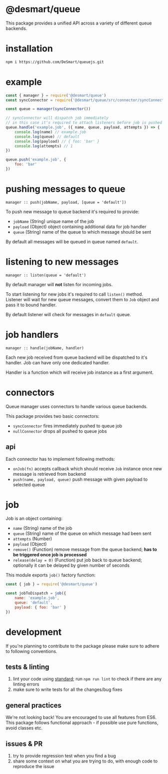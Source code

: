 # @desmart/queue

This package provides a unified API across a variety of different queue backends.

# installation

```bash
npm i https://github.com/DeSmart/queuejs.git
```

# example

```js
const { manager } = require('@desmart/queue')
const syncConnector = require('@desmart/queue/src/connector/syncConnector')

const queue = manager(syncConnector())

// syncConnector will dispatch job immediately
// in this case it's required to attach listeners before job is pushed to queue
queue.handle('example.job', ({ name, queue, payload, attempts }) => {
    console.log(name) // example.job
    console.log(queue) // default
    console.log(payload) // { foo: 'bar' }
    console.log(attempts) // 1
})

queue.push('example.job', {
    foo: 'bar'
})
```

# pushing messages to queue

```
manager :: push(jobName, payload, [queue = 'default'])
```

To push new message to queue backend it's required to provide:

* `jobName` (String) unique name of the job
* `payload` (Object) object containing additional data for job handler
* `queue` (String) name of the queue to which message should be sent

By default all messages will be queued in queue named `default`.

# listening to new messages

```
manager :: listen(queue = 'default')
```

By default manager will **not** listen for incoming jobs.

To start listening for new jobs it's required to call `listen()` method.  
Listener will wait for new queue messages, convert them to `Job` object and pass it to bound handler.

By default listener will check for messages in `default` queue.

# job handlers

```
manager :: handle(jobName, handler)
```

Each new job received from queue backend will be dispatched to it's handler. Job can have only one dedicated handler.

Handler is a function which will receive job instance as a first argument.

# connectors

Queue manager uses connectors to handle various queue backends.

This package provides two basic connectors:

* `syncConnector` fires immediately pushed to queue job
* `nullConnector` drops all pushed to queue jobs

## api

Each connector has to implement following methods:

* `onJob(fn)` accepts callback which should receive `Job` instance once new message is retrieved from backend
* `push(name, payload, queue)` push message with given payload to selected queue

# job

Job is an object containing:

* `name` (String) name of the job
* `queue` (String) name of the queue on which message had been sent
* `attempts` (Number)
* `payload` (Object)
* `remove()` (Function) remove message from the queue backend; **has to be triggered once job is processed**
* `release(delay = 0)` (Function) put job back to queue backend; optionally it can be delayed by given number of seconds

This module exports `job()` factory function:

```js
const { job } = require('@desmart/queue')

const jobToDispatch = job({ 
    name: 'example.job', 
    queue: 'default', 
    payload: { foo: 'bar' } 
})
```

# development

If you're planning to contribute to the package please make sure to adhere to following conventions.

## tests & linting

1. lint your code using [standard](https://standardjs.com/); run `npm run lint` to check if there are any linting errors
2. make sure to write tests for all the changes/bug fixes

## general practices

We're not looking back! You are encouraged to use all features from ES6.  
This package follows functional approach - if possible use pure functions, avoid classes etc.

## issues & PR

1. try to provide regression test when you find a bug
2. share some context on what you are trying to do, with enough code to reproduce the issue
